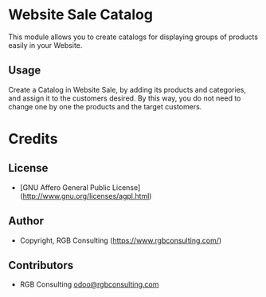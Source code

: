 Website Sale Catalog
====================

This module allows you to create catalogs for displaying groups of products easily in your Website.

Usage
-----

Create a Catalog in Website Sale, by adding its products and categories, and assign it to the customers desired.
By this way, you do not need to change one by one the products and the target customers.

Credits
=======

License
-------

* [GNU Affero General Public License] (http://www.gnu.org/licenses/agpl.html)

Author
------

* Copyright, RGB Consulting (https://www.rgbconsulting.com/)

Contributors
------------

* RGB Consulting <odoo@rgbconsulting.com>
